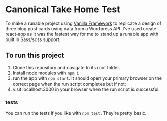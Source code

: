 # Canonical Take Home Test

To make a runable project using [Vanilla Framework](https://vanillaframework.io/) to replicate a design of three blog post cards using data from a Wordpress API.
I've used create-react-app as it was the fastest way for me to stand up a runable app with built in Sass/scss support. 

## To run this project

1. Clone this repository and navigate to its root folder.
2. Install node modules with `npm i`
3. run the app with `npm start`. It should open your primary browser on the correct page when the run script completes but if not:
4. visit localhost:3000 in your browser when the run script is successful.

### tests
You can run the tests if you like with `npm test`. They're pretty basic.

